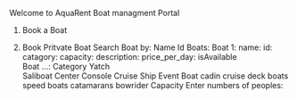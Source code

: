 Welcome to AquaRent Boat managment Portal

1. Book a Boat

1. Book Pritvate Boat
    Search Boat by:
        Name
        Id
            Boats:
                Boat 1:
                    name:
                    id:
                    catagory:
                    capacity:
                    description:
                    price_per_day:
                    isAvailable   
                Boat ...:
        Category
                Yatch   
                Saliboat
                Center Console
                Cruise Ship
                Event Boat
                cadin cruise
                deck boats
                speed boats
                catamarans
                bowrider
        Capacity
            Enter numbers of peoples:
        
            



